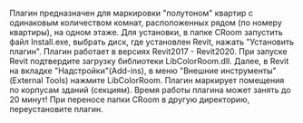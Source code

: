 ﻿Плагин предназначен для маркировки "полутоном" квартир с одинаковым количеством комнат,
расположенных рядом (по номеру квартиры), на одном этаже.
Для установки, в папке CRoom запустить файл Install.exe, выбрать диск, где установлен Revit, нажать "Установить плагин".
Плагин работает в версиях Revit2017 - Revit2020. 
При запуске Revit подтвердите загрузку библиотеки LibColorRoom.dll.
Далее, в Revit на вкладке "Надстройки"(Add-ins), в меню "Внешние инструменты"(External Tools) нажмите LibColorRoom.
Плагин маркирует помещения по корпусам зданий (секциям).
Время работы плагина может занять до 20 минут!
При переносе папки CRoom в другую директорию, переустановите плагин.